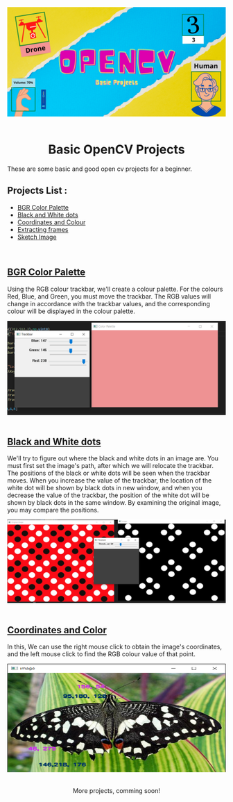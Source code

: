 <div style="text-align:center">
<img src="Images\Open CV.png"><br><br>
</div>

<h1 style ="text-align:center">Basic OpenCV Projects</h1>

<p>These are some basic and good open cv projects for a beginner.
</p>

<h2>Projects List :</h2>

<ul>
<a href="#BGR_palette"><li>BGR Color Palette</li></a>
<a href="#Black_and_White"><li>Black and White dots</li></a>
<a href="#CoordinateAndColor"><li>Coordinates and Colour</li></a>
<a href="#"><li>Extracting frames</li></a>
<a href="#"><li>Sketch Image</li></a>
<!--<a href="#"><li>Car Number Plate detection</li></a>-->
</ul>
<br>

<div>
<div>
<a href="#"><h2 id="BGR_palette">BGR Color Palette</h2></a>
<p>Using the RGB colour trackbar, we'll create a colour palette. For the colours Red, Blue, and Green, you must move the trackbar. The RGB values will change in accordance with the trackbar values, and the corresponding colour will be displayed in the colour palette.</p>
<img src="Images\BGR.png">
</div><br>

<div>
<a href="#"><h2 id ="Black_and_White">Black and White dots</h2></a>
<p>We'll try to figure out where the black and white dots in an image are. You must first set the image's path, after which we will relocate the trackbar. The positions of the black or white dots will be seen when the trackbar moves. When you increase the value of the trackbar, the location of the white dot will be shown by black dots in new window, and when you decrease the value of the trackbar, the position of the white dot will be shown by black dots in the same window. By examining the original image, you may compare the positions.</p>
<img src="Images\Black and White dots.png">
</div><br>

<div>
<a href="#"><h2 id="CoordinateAndColor" >Coordinates and Color</h2></a>
<p>In this, We can use the right mouse click to obtain the image's coordinates, and the left mouse click to find the RGB colour value of that point.</p>
<img src="Images\Coordiantes & color.png" style="height:250px" width="700px">
</div>
</div>

<br>
<p style="text-align:center;">More projects, comming soon!</p>